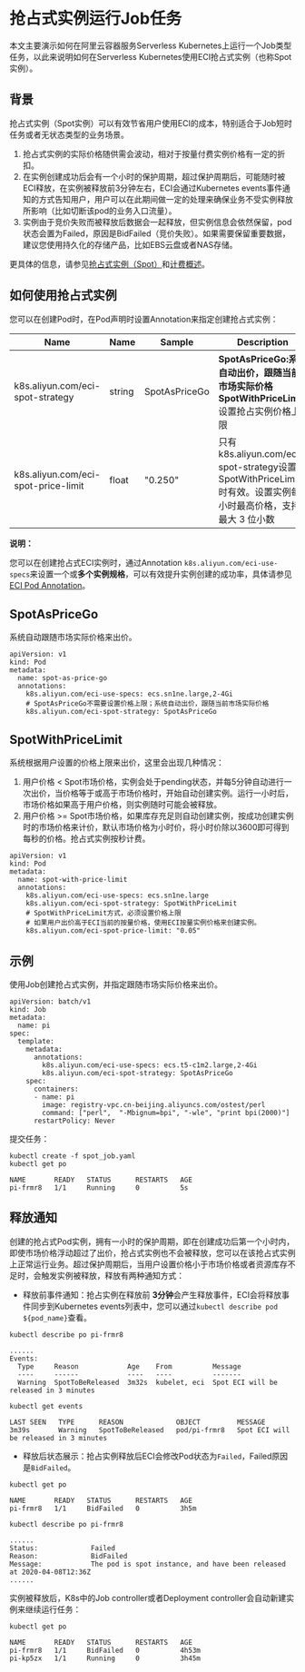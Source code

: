 # 抢占式实例运行Job任务

本文主要演示如何在阿里云容器服务Serverless Kubernetes上运行一个Job类型任务，以此来说明如何在Serverless Kubernetes使用ECI抢占式实例（也称Spot实例）。

## 背景

抢占式实例（Spot实例）可以有效节省用户使用ECI的成本，特别适合于Job短时任务或者无状态类型的业务场景。

1.  抢占式实例的实际价格随供需会波动，相对于按量付费实例价格有一定的折扣。
2.  在实例创建成功后会有一个小时的保护周期，超过保护周期后，可能随时被ECI释放，在实例被释放前3分钟左右，ECI会通过Kubernetes events事件通知的方式告知用户，用户可以在此期间做一定的处理来确保业务不受实例释放所影响（比如切断该pod的业务入口流量）。
3.  实例由于竞价失败而被释放后数据会一起释放，但实例信息会依然保留，pod状态会置为Failed，原因是BidFailed（竞价失败）。如果需要保留重要数据，建议您使用持久化的存储产品，比如EBS云盘或者NAS存储。

更具体的信息，请参见[抢占式实例（Spot）]()和[计费概述]()。

## 如何使用抢占式实例

您可以在创建Pod时，在Pod声明时设置Annotation来指定创建抢占式实例：

|Name|Name|Sample|Description|
|----|----|------|-----------|
|k8s.aliyun.com/eci-spot-strategy|string|SpotAsPriceGo|**SpotAsPriceGo:**系统自动出价，跟随当前市场实际价格**SpotWithPriceLimit:** 设置抢占实例价格上限|
|k8s.aliyun.com/eci-spot-price-limit|float|"0.250"|只有k8s.aliyun.com/eci-spot-strategy设置为SpotWithPriceLimit时有效。设置实例每小时最高价格，支持最大 3 位小数|

**说明：**

您可以在创建抢占式ECI实例时，通过Annotation `k8s.aliyun.com/eci-use-specs`来设置一个或**多个实例规格**，可以有效提升实例创建的成功率，具体请参见[ECI Pod Annotation]()。

## SpotAsPriceGo

系统自动跟随市场实际价格来出价。

```
apiVersion: v1
kind: Pod
metadata:
  name: spot-as-price-go
  annotations:
    k8s.aliyun.com/eci-use-specs: ecs.sn1ne.large,2-4Gi
    # SpotAsPriceGo不需要设置价格上限；系统自动出价，跟随当前市场实际价格
    k8s.aliyun.com/eci-spot-strategy: SpotAsPriceGo
```

## SpotWithPriceLimit

系统根据用户设置的价格上限来出价，这里会出现几种情况：

1.  用户价格 < Spot市场价格，实例会处于pending状态，并每5分钟自动进行一次出价，当价格等于或高于市场价格时，开始自动创建实例。运行一小时后，市场价格如果高于用户价格，则实例随时可能会被释放。
2.  用户价格 \>= Spot市场价格，如果库存充足则自动创建实例，按成功创建实例时的市场价格来计价，默认市场价格为小时价，将小时价除以3600即可得到每秒的价格。抢占式实例按秒计费。

```
apiVersion: v1
kind: Pod
metadata:
  name: spot-with-price-limit
  annotations:
    k8s.aliyun.com/eci-use-specs: ecs.sn1ne.large
    k8s.aliyun.com/eci-spot-strategy: SpotWithPriceLimit
    # SpotWithPriceLimit方式，必须设置价格上限
    # 如果用户出价高于ECI当前的按量价格，使用ECI按量实例价格来创建实例。
    k8s.aliyun.com/eci-spot-price-limit: "0.05"
```

## 示例

使用Job创建抢占式实例，并指定跟随市场实际价格来出价。

```
apiVersion: batch/v1
kind: Job
metadata:
  name: pi
spec:
  template:
    metadata:
      annotations:
        k8s.aliyun.com/eci-use-specs: ecs.t5-c1m2.large,2-4Gi
        k8s.aliyun.com/eci-spot-strategy: SpotAsPriceGo
    spec:
      containers:
      - name: pi
        image: registry-vpc.cn-beijing.aliyuncs.com/ostest/perl
        command: ["perl",  "-Mbignum=bpi", "-wle", "print bpi(2000)"]
      restartPolicy: Never
```

提交任务：

```
kubectl create -f spot_job.yaml
kubectl get po
```

```
NAME       READY   STATUS      RESTARTS   AGE
pi-frmr8   1/1     Running     0          5s
```

## 释放通知

创建的抢占式Pod实例，拥有一小时的保护周期，即在创建成功后第一个小时内，即使市场价格浮动超过了出价，抢占式实例也不会被释放，您可以在该抢占式实例上正常运行业务。超过保护周期后，当用户设置价格小于市场价格或者资源库存不足时，会触发实例被释放，释放有两种通知方式：

-   释放前事件通知：抢占实例在释放前 **3分钟**会产生释放事件，ECI会将释放事件同步到Kubernetes events列表中，您可以通过`kubectl describe pod ${pod_name}`查看。

```
kubectl describe po pi-frmr8
```

```
......
Events:
  Type     Reason            Age    From          Message
  ----     ------            ----   ----          -------
  Warning  SpotToBeReleased  3m32s  kubelet, eci  Spot ECI will be released in 3 minutes
```

```
kubectl get events
```

```
LAST SEEN   TYPE      REASON             OBJECT         MESSAGE
3m39s       Warning   SpotToBeReleased   pod/pi-frmr8   Spot ECI will be released in 3 minutes
```

-   释放后状态展示：抢占实例释放后ECI会修改Pod状态为`Failed`，Failed原因是`BidFailed`。

```
kubectl get po
```

```
NAME       READY   STATUS      RESTARTS   AGE
pi-frmr8   1/1     BidFailed   0          3h5m
```

```
kubectl describe po pi-frmr8
```

```
......
Status:             Failed
Reason:             BidFailed
Message:            The pod is spot instance, and have been released at 2020-04-08T12:36Z
......
```

实例被释放后，K8s中的Job controller或者Deployment controller会自动新建实例来继续运行任务：

```
kubectl get po
```

```
NAME       READY   STATUS      RESTARTS   AGE
pi-frmr8   1/1     BidFailed   0          4h53m
pi-kp5zx   1/1     Running     0          3h45m
```

